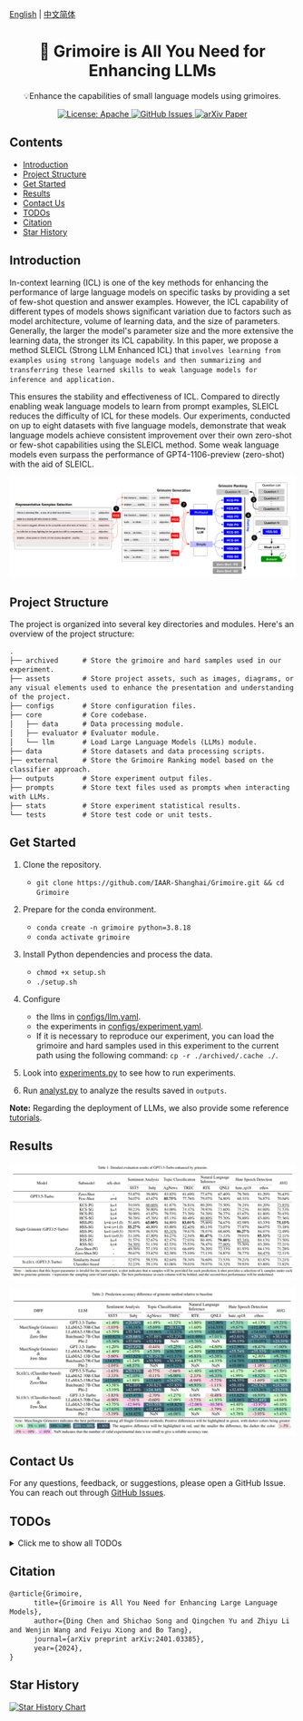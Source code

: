 [English](./README.md) | [中文简体](./README.zh_CN.md)


<h1 align="center">
    📖 Grimoire is All You Need for Enhancing LLMs
</h1>
<p align="center">💡Enhance the capabilities of small language models using grimoires.
<p align="center">
<a href="https://opensource.org/license/apache-2-0/">
    <img alt="License: Apache" src="https://img.shields.io/badge/License-Apache2.0-green.svg">
</a>
<a href="https://github.com/IAAR-Shanghai/Grimoire/issues">
    <img alt="GitHub Issues" src="https://img.shields.io/github/issues/IAAR-Shanghai/Grimoire?color=red">
</a>
<a href="https://arxiv.org/abs/2401.03385">
    <img alt="arXiv Paper" src="https://img.shields.io/badge/Paper-arXiv-blue.svg">
</a></p>

## Contents
- [Introduction](#introduction)
- [Project Structure](#project-structure)
- [Get Started](#get-started)
- [Results](#results)
- [Contact Us](#contact-us)
- [TODOs](#TODOs)
- [Citation](#citation)
- [Star History](#star-history)

## Introduction

In-context learning (ICL) is one of the key methods for enhancing the performance of large language models on specific tasks by providing a set of few-shot question and answer examples. However, the ICL capability of different types of models shows significant variation due to factors such as model architecture, volume of learning data, and the size of parameters. Generally, the larger the model's parameter size and the more extensive the learning data, the stronger its ICL capability. In this paper, we propose a method SLEICL (Strong LLM Enhanced ICL) that `involves learning from examples using strong language models and then summarizing and transferring these learned skills to weak language models for inference and application.` 

This ensures the stability and effectiveness of ICL. Compared to directly enabling weak language models to learn from prompt examples, SLEICL reduces the difficulty of ICL for these models. Our experiments, conducted on up to eight datasets with five language models, demonstrate that weak language models achieve consistent improvement over their own zero-shot or few-shot capabilities using the SLEICL method. Some weak language models even surpass the performance of GPT4-1106-preview (zero-shot) with the aid of SLEICL.

<p align="center"><img src="./assets/grim_framework.jpg" alt=""></p>

## Project Structure
The project is organized into several key directories and modules. Here's an overview of the project structure:
```
.
├── archived      # Store the grimoire and hard samples used in our experiment.
├── assets        # Store project assets, such as images, diagrams, or any visual elements used to enhance the presentation and understanding of the project.
├── configs       # Store configuration files.
├── core          # Core codebase.
│   ├── data      # Data processing module.
│   ├── evaluator # Evaluator module.
│   └── llm       # Load Large Language Models (LLMs) module.
├── data          # Store datasets and data processing scripts.
├── external      # Store the Grimoire Ranking model based on the classifier approach.
├── outputs       # Store experiment output files.
├── prompts       # Store text files used as prompts when interacting with LLMs.
├── stats         # Store experiment statistical results.
└── tests         # Store test code or unit tests.
```


## Get Started

1. Clone the repository.
   * `git clone https://github.com/IAAR-Shanghai/Grimoire.git && cd Grimoire`
   
2. Prepare for the conda environment.
   * `conda create -n grimoire python=3.8.18`
   * `conda activate grimoire`
3. Install Python dependencies and process the data.
   * `chmod +x setup.sh`
   * `./setup.sh`
4. Configure
   * the llms in [configs/llm.yaml](configs/llm.yaml).
   * the experiments in [configs/experiment.yaml](configs/experiment.yaml).
   * If it is necessary to reproduce our experiment, you can load the grimoire and hard samples used in this experiment to the current path using the following command: `cp -r ./archived/.cache ./`.
5. Look into [experiments.py](experiments.py) to see how to run experiments.
6. Run [analyst.py](analyst.py) to analyze the results saved in `outputs`.

**Note:** Regarding the deployment of LLMs, we also provide some reference [tutorials](./vllm.md).

## Results
<p align="center"><img src="./assets/res_gpt-3.5-turbo.jpg" alt=""></p>
<p align="center"><img src="./assets/acc_diff_grim_to_baseline.jpg" alt=""></p>


## Contact Us

For any questions, feedback, or suggestions, please open a GitHub Issue. You can reach out through [GitHub Issues](https://github.com/IAAR-Shanghai/Grimoire/issues).

## TODOs

<details>
<summary>Click me to show all TODOs</summary>

- [x] Write a unified `setup.sh` to implement Python dependencies installation and the implementation of `embed.py` and `compute_similarity.py`;
- [x] Provides a simple tutorial on deploying vllm models;
- [x] Load large models directly from `huggingface`;
- [ ] Add configurable items in `experiment.yaml`;
- [ ] The experimental environment and code are packaged based on Docker, which is convenient for researchers to use and deploy quickly;

</details>

## Citation
```
@article{Grimoire,
      title={Grimoire is All You Need for Enhancing Large Language Models}, 
      author={Ding Chen and Shichao Song and Qingchen Yu and Zhiyu Li and Wenjin Wang and Feiyu Xiong and Bo Tang},
      journal={arXiv preprint arXiv:2401.03385},
      year={2024},
}
```

## Star History

[![Star History Chart](https://api.star-history.com/svg?repos=IAAR-Shanghai/Grimoire&type=Date)](https://star-history.com/#IAAR-Shanghai/Grimoire&Date)